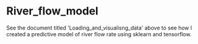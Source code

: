 # River_flow_model
See the document titled 'Loading_and_visualisng_data' above to see how I created a predictive model of river flow rate using sklearn and tensorflow.
